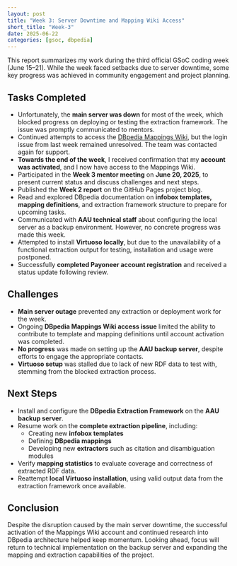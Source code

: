 ```yaml
---
layout: post
title: "Week 3: Server Downtime and Mapping Wiki Access"
short_title: "Week-3"
date: 2025-06-22
categories: [gsoc, dbpedia]
---
```


This report summarizes my work during the third official GSoC coding week (June 15–21). While the week faced setbacks due to server downtime, some key progress was achieved in community engagement and project planning.

<!--more-->

## Tasks Completed

- Unfortunately, the **main server was down** for most of the week, which blocked progress on deploying or testing the extraction framework. The issue was promptly communicated to mentors.
- Continued attempts to access the [DBpedia Mappings Wiki](https://mappings.dbpedia.org), but the login issue from last week remained unresolved. The team was contacted again for support.
- **Towards the end of the week**, I received confirmation that my **account was activated**, and I now have access to the Mappings Wiki.
- Participated in the **Week 3 mentor meeting** on **June 20, 2025**, to present current status and discuss challenges and next steps.
- Published the **Week 2 report** on the GitHub Pages project blog.
- Read and explored DBpedia documentation on **infobox templates, mapping definitions**, and extraction framework structure to prepare for upcoming tasks.
- Communicated with **AAU technical staff** about configuring the local server as a backup environment. However, no concrete progress was made this week.
- Attempted to install **Virtuoso locally**, but due to the unavailability of a functional extraction output for testing, installation and usage were postponed.
- Successfully **completed Payoneer account registration** and received a status update following review.

## Challenges

- **Main server outage** prevented any extraction or deployment work for the week.
- Ongoing **DBpedia Mappings Wiki access issue** limited the ability to contribute to template and mapping definitions until account activation was completed.
- **No progress** was made on setting up the **AAU backup server**, despite efforts to engage the appropriate contacts.
- **Virtuoso setup** was stalled due to lack of new RDF data to test with, stemming from the blocked extraction process.

## Next Steps

- Install and configure the **DBpedia Extraction Framework** on the **AAU backup server**.
- Resume work on the **complete extraction pipeline**, including:
  - Creating new **infobox templates**
  - Defining **DBpedia mappings**
  - Developing new **extractors** such as citation and disambiguation modules
- Verify **mapping statistics** to evaluate coverage and correctness of extracted RDF data.
- Reattempt **local Virtuoso installation**, using valid output data from the extraction framework once available.

## Conclusion

Despite the disruption caused by the main server downtime, the successful activation of the Mappings Wiki account and continued research into DBpedia architecture helped keep momentum. Looking ahead, focus will return to technical implementation on the backup server and expanding the mapping and extraction capabilities of the project.
